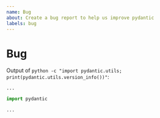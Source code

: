 ```yaml
---
name: Bug
about: Create a bug report to help us improve pydantic
labels: bug
---
```


# Bug

Output of `python -c "import pydantic.utils; print(pydantic.utils.version_info())"`:
```
...
```
<!-- or if you're using pydantic prior to v1.3, manually include: OS, python version and pydantic version -->

<!-- Please read the [docs](https://pydantic-docs.helpmanual.io/) and search through issues to
confirm your bug hasn't already been reported. -->

<!-- Where possible please include a self-contained code snippet describing your bug: -->

```py
import pydantic

...
```
